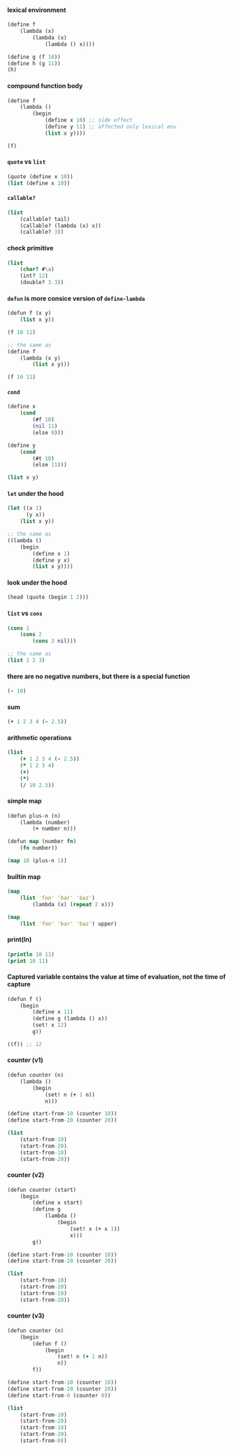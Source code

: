#### lexical environment

```clojure
(define f
    (lambda (x)
        (lambda (x)
            (lambda () x))))

(define g (f 10))
(define h (g 11))
(h)
```

#### compound function body

```clojure
(define f
    (lambda ()
        (begin
            (define x 10) ;; side effect
            (define y 11) ;; affected only lexical env
            (list x y))))

(f)
```

#### `quote` vs `list`
```clojure
(quote (define x 10))
(list (define x 10))
```

#### `callable?`
```clojure
(list
    (callable? tail)
    (callable? (lambda (x) x))
    (callable? 3))
```

#### check primitive
```clojure
(list
    (char? #\a)
    (int? 12)
    (double? 3.3))
```

#### `defun` is more consice version of `define-lambda`
```clojure
(defun f (x y)
    (list x y))

(f 10 11)

;; the same as
(define f
    (lambda (x y)
        (list x y)))

(f 10 11)
```

#### `cond`

```clojure
(define x
    (cond
        (#f 10)
        (nil 11)
        (else 0)))

(define y
    (cond
        (#t 10)
        (else 11)))

(list x y)
```

#### `let` under the hood
```clojure
(let ((x 1)
      (y x))
    (list x y))

;; the same as
((lambda ()
    (begin
        (define x 1)
        (define y x)
        (list x y))))
```

#### look under the hood
```clojure
(head (quote (begin 1 2)))
```

#### `list` vs `cons`
```clojure
(cons 1
    (cons 2
        (cons 3 nil)))

;; the same as
(list 1 2 3)
```

#### there are no negative numbers, but there is a special function
```clojure
(- 10)
```

#### sum
```clojure
(+ 1 2 3 4 (- 2.5))
```

#### arithmetic operations
```clojure
(list
    (+ 1 2 3 4 (- 2.5))
    (* 1 2 3 4)
    (+)
    (*)
    (/ 10 2.5))
```

#### simple map
```clojure
(defun plus-n (n)
    (lambda (number)
        (+ number n)))

(defun map (number fn)
    (fn number))

(map 10 (plus-n 1))
```

#### builtin map
```clojure
(map
    (list 'foo' 'bar' 'baz')
        (lambda (x) (repeat 2 x)))

(map
    (list 'foo' 'bar' 'baz') upper)
```


#### print(ln)
```clojure
(println 10 11)
(print 10 11)
```

#### Captured variable contains the value at time of evaluation, not the time of capture
```clojure
(defun f ()
    (begin
        (define x 11)
        (define g (lambda () x))
        (set! x 12)
        g))

((f)) ;; 12
```

#### counter (v1)
```clojure
(defun counter (n)
    (lambda ()
        (begin
            (set! n (+ 1 n))
            n)))

(define start-from-10 (counter 10))
(define start-from-20 (counter 20))

(list
    (start-from-10)
    (start-from-20)
    (start-from-10)
    (start-from-20))
```

#### counter (v2)
```clojure
(defun counter (start)
    (begin
        (define x start)
        (define g
            (lambda ()
                (begin
                    (set! x (+ x 1))
                    x)))
        g))

(define start-from-10 (counter 10))
(define start-from-20 (counter 20))

(list
    (start-from-10)
    (start-from-20)
    (start-from-10)
    (start-from-20))
```

#### counter (v3)
```clojure
(defun counter (n)
    (begin
        (defun f ()
            (begin
                (set! n (+ 1 n))
                n))
        f))

(define start-from-10 (counter 10))
(define start-from-20 (counter 20))
(define start-from-0 (counter 0))

(list
    (start-from-10)
    (start-from-20)
    (start-from-10)
    (start-from-20)
    (start-from-0))
```
